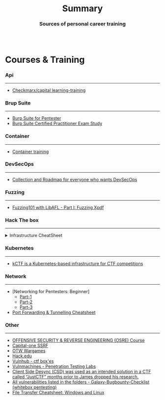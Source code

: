 # <div align="center">Summary</div>

### <div align="center">Sources of personal career training </div>

<br>
<br>

# Courses & Training

### Api
___
* [Checkmarx/capital learning-training](https://github.com/Checkmarx/capital)

### Brup Suite
___
* [Burp Suite for Pentester](https://github.com/Ignitetechnologies/BurpSuite-For-Pentester)
* [Burp Suite Certified Practitioner Exam Study](https://github.com/botesjuan/Burp-Suite-Certified-Practitioner-Exam-Study)

### Container
___
* [Container training](https://github.com/jpetazzo/container.training)

### DevSecOps
___
* [Collection and Roadmap for everyone who wants DevSecOps](https://github.com/hahwul/DevSecOps)

### Fuzzing
___
* [Fuzzing101 with LibAFL - Part I: Fuzzing Xpdf](https://epi052.gitlab.io/notes-to-self/blog/2021-11-01-fuzzing-101-with-libafl/?utm_source=hivefive&utm_medium=email#quick-reference)

### Hack The box
___ 
<details>
<summary>Infrastructure CheatSheet</summary>
![Untitled](https://github.com/Lzmog/appsec-wiki/blob/main/images/htb-tree.png)
</details>

### Kubernetes
___
* [kCTF is a Kubernetes-based infrastructure for CTF competitions](https://github.com/google/kctf)

### Network
___
* [Networking for Pentesters: Beginner]
  * [Part-1](https://www.youtube.com/watch?v=FFzBgb00ffk)
  * [Part-2](https://www.youtube.com/watch?v=ikIGTW0uraA)
  * [Part-3](https://www.youtube.com/watch?v=HS0bicAd-5A)
* [Port Forwarding & Tunnelling Cheatsheet](https://www.hackingarticles.in/port-forwarding-tunnelling-cheatsheet/)

### Other
___
* [OFFENSIVE SECURITY & REVERSE ENGINEERING (OSRE) Course](https://exploitation.ashemery.com/?utm_source=hivefive&utm_medium=email)
* [Capital-one SSRF](https://application.security/free-application-security-training/server-side-request-forgery-in-capital-one)
* [OTW Wargames](https://overthewire.org/wargames/)
* [Hack.edu](https://hack.edu)
* [Vulnhub - ctf box'es](https://vulnhub.com/)
* [Vulnmachines - Penetration Testing Labs](https://www.vulnmachines.com/)
* [Client Side Desync (CSD) was used as an intended solution in a CTF called “JustCTF” months prior to James dropped his research. ](https://github.com/Super-Guesser/ctf/blob/master/2022/justctf/Dank_Shark.md)
* [All vulnerabilities listed in the folders - Galaxy-Bugbounty-Checklist (whitebox pentesting)](https://github.com/0xmaximus/Galaxy-Bugbounty-Checklist)
* [File Transfer Cheatsheet: Windows and Linux](https://www.hackingarticles.in/file-transfer-cheatsheet-windows-and-linux/)
